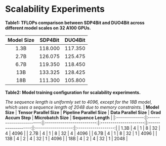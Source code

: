# Scalability Experiments
**Table1: TFLOPs comparison between SDP4Bit and DUO4Bit across different model scales on 32 A100 GPUs.**  

| **Model Size** | **SDP4Bit** | **DUO4Bit** |
|:----------------:|:-------------:|:-------------:|
| 1.3B           | 118.000     | 117.350     |
| 2.7B           | 126.075     | 125.475     |
| 6.7B           | 119.350     | 118.450     |
| 13B            | 133.325     | 128.425     |
| 18B            | 111.300     | 105.800     |

**Table2: Model training configuration for scalability experiments.**

*The sequence length is uniformly set to 4096, except for the 18B model, which uses a sequence length of 2048 due to memory constraints.*
| **Model Size** | **Tensor Parallel Size** | **Pipeline Parallel Size** | **Data Parallel Size** | **Grad Accum Step** | **Microbatch Size** | **Sequence Length** |
|:--------------:|:------------------------:|:--------------------------:|:----------------------:|:-------------------:|:-------------------:|:-------------------:|
| 1.3B           | 4                        | 1                          | 8                      | 32                  | 4                   | 4096                |
| 2.7B           | 4                        | 1                          | 8                      | 32                  | 4                   | 4096                |
| 6.7B           | 4                        | 1                          | 8                      | 32                  | 1                   | 4096                |
| 13B            | 4                        | 2                          | 4                      | 32                  | 1                   | 4096                |
| 18B            | 4                        | 2                          | 4                      | 32                  | 1                   | 2048                |


